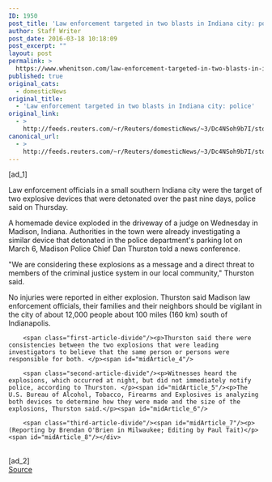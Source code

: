 ```yaml
---
ID: 1950
post_title: 'Law enforcement targeted in two blasts in Indiana city: police'
author: Staff Writer
post_date: 2016-03-18 10:18:09
post_excerpt: ""
layout: post
permalink: >
  https://www.whenitson.com/law-enforcement-targeted-in-two-blasts-in-indiana-city-police/
published: true
original_cats:
  - domesticNews
original_title:
  - 'Law enforcement targeted in two blasts in Indiana city: police'
original_link:
  - >
    http://feeds.reuters.com/~r/Reuters/domesticNews/~3/Dc4NSoh9b7I/story01.htm
canonical_url:
  - >
    http://feeds.reuters.com/~r/Reuters/domesticNews/~3/Dc4NSoh9b7I/story01.htm
---
```

 [ad_1]
<br><div id="articleText">
<span id="midArticle_start"/>

<span class="focusParagraph" readability="4"><p><span class="articleLocatio&lt;/span&gt;n">Law enforcement officials in a small southern Indiana city were the target of two explosive devices that were detonated over the past nine days, police said on Thursday.</span></p></span><span id="midArticle_0"/><p>A homemade device exploded in the driveway of a judge on Wednesday in Madison, Indiana. Authorities in the town were already investigating a similar device that detonated in the police department's parking lot on March 6, Madison Police Chief Dan Thurston told a news conference.</p><span id="midArticle_1"/><p>"We are considering these explosions as a message and a direct threat to members of the criminal justice system in our local community," Thurston said. </p><span id="midArticle_2"/><p>No injuries were reported in either explosion. Thurston said Madison law enforcement officials, their families and their neighbors should be vigilant in the city of about 12,000 people about 100 miles (160 km) south of Indianapolis.</p><span id="midArticle_3"/>
        
        <span class="first-article-divide"/><p>Thurston said there were consistencies between the two explosions that were leading investigators to believe that the same person or persons were responsible for both. </p><span id="midArticle_4"/>
        
        <span class="second-article-divide"/><p>Witnesses heard the explosions, which occurred at night, but did not immediately notify police, according to Thurston. </p><span id="midArticle_5"/><p>The U.S. Bureau of Alcohol, Tobacco, Firearms and Explosives is analyzing both devices to determine how they were made and the size of the explosions, Thurston said.</p><span id="midArticle_6"/>
        
        <span class="third-article-divide"/><span id="midArticle_7"/><p> (Reporting by Brendan O'Brien in Milwaukee; Editing by Paul Tait)</p><span id="midArticle_8"/></div>
<br>[ad_2]
<br><a href="http://feeds.reuters.com/~r/Reuters/domesticNews/~3/Dc4NSoh9b7I/story01.htm">Source </a>
